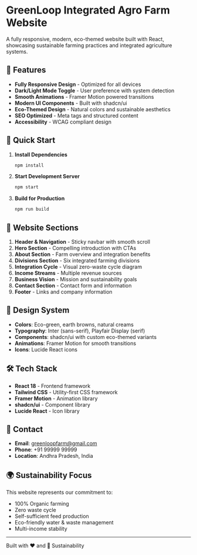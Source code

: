 # GreenLoop Integrated Agro Farm Website

A fully responsive, modern, eco-themed website built with React, showcasing sustainable farming practices and integrated agriculture systems.

## 🌱 Features

- **Fully Responsive Design** - Optimized for all devices
- **Dark/Light Mode Toggle** - User preference with system detection
- **Smooth Animations** - Framer Motion powered transitions
- **Modern UI Components** - Built with shadcn/ui
- **Eco-Themed Design** - Natural colors and sustainable aesthetics
- **SEO Optimized** - Meta tags and structured content
- **Accessibility** - WCAG compliant design

## 🚀 Quick Start

1. **Install Dependencies**
   ```bash
   npm install
   ```

2. **Start Development Server**
   ```bash
   npm start
   ```

3. **Build for Production**
   ```bash
   npm run build
   ```

## 📱 Website Sections

1. **Header & Navigation** - Sticky navbar with smooth scroll
2. **Hero Section** - Compelling introduction with CTAs
3. **About Section** - Farm overview and integration benefits
4. **Divisions Section** - Six integrated farming divisions
5. **Integration Cycle** - Visual zero-waste cycle diagram
6. **Income Streams** - Multiple revenue sources
7. **Business Vision** - Mission and sustainability goals
8. **Contact Section** - Contact form and information
9. **Footer** - Links and company information

## 🎨 Design System

- **Colors**: Eco-green, earth browns, natural creams
- **Typography**: Inter (sans-serif), Playfair Display (serif)
- **Components**: shadcn/ui with custom eco-themed variants
- **Animations**: Framer Motion for smooth transitions
- **Icons**: Lucide React icons

## 🛠️ Tech Stack

- **React 18** - Frontend framework
- **Tailwind CSS** - Utility-first CSS framework
- **Framer Motion** - Animation library
- **shadcn/ui** - Component library
- **Lucide React** - Icon library

## 📧 Contact

- **Email**: greenloopfarm@gmail.com
- **Phone**: +91 99999 99999
- **Location**: Andhra Pradesh, India

## 🌍 Sustainability Focus

This website represents our commitment to:
- 100% Organic farming
- Zero waste cycle
- Self-sufficient feed production
- Eco-friendly water & waste management
- Multi-income stability

---

Built with ❤️ and 🌱 Sustainability
